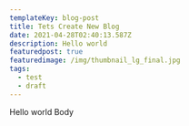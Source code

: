 ```yaml
---
templateKey: blog-post
title: Tets Create New Blog
date: 2021-04-28T02:40:13.587Z
description: Hello world
featuredpost: true
featuredimage: /img/thumbnail_lg_final.jpg
tags:
  - test
  - draft
---
```

Hello world Body